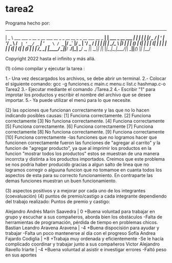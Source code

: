 # tarea2

Programa hecho por: 

  ____                                                                _                     _ 
 |  _ \  ___  ___ _ __  _ __ ___   __ _ _ __ __ _ _ __ ___   __ _  __| | ___  _ __ ___  ___| |
 | | | |/ _ \/ __| '_ \| '__/ _ \ / _` | '__/ _` | '_ ` _ \ / _` |/ _` |/ _ \| '__/ _ \/ __| |
 | |_| |  __/\__ \ |_) | | | (_) | (_| | | | (_| | | | | | | (_| | (_| | (_) | | |  __/\__ \_|
 |____/ \___||___/ .__/|_|  \___/ \__, |_|  \__,_|_| |_| |_|\__,_|\__,_|\___/|_|  \___||___(_)
                 |_|              |___/

Copyright 2022 hasta el infinito y más allá.

(1) cómo compilar y ejecutar la tarea :

1.- Una vez descargados los archivos, se debe abrir un terminal.
2.- Colocar el siguiente comando: gcc -g funciones.c main.c menu.c list.c hashmap.c-o Tarea2
3.- Ejecutar mediante el comando ./Tarea.2
4.- Escribir "1" para improtar los productos y escribir el nombre del archivo que se desee importar.
5.- Ya puede utilizar el menú para lo que necesite.



(2) las opciones que funcionan correctamente y las que no lo hacen indicando posibles causas:
[1] Funciona correctamente.
[2] Funciona correctamente
[3] No funciona correctamente.
[4] Funciona correctamente
[5] Funciona correctamente.
[6] Funciona correctamente
[7] Funciona correctamente
[8]  No funciona correctamente.
[9]  Funciona correctamente
[10] Funciona correctamente
-las funciones que no logramos hacer que funcionen correctamente fueron las funciones de "agregar al carrito" y la funcion de "agregar producto", ya que al imprimir los productos en la funcion "mostrar todos los productos" estos se muestran de una manera incorrcta y distinta a los productos importados. Creimos que este problema se nos podria haber producido gracias a algun salto de linea que no logramos corregir o alguuna funcion que no tomamoe en cuanta todos los aspectos de esta para su correcto funcionamiento.
En contraparte las demas funciones muestran un buen funcionamiento.

(3) aspectos positivos y a mejorar por cada uno de los integrantes (coevaluación)
(4) puntos de premio/castigo a cada integrante dependiendo del trabajo realizado:
	Puntos de premio y castigo:

Alejandro Andrés Marín Saavedra  |  0 
	+Buena voluntad para trabajar en grupo y escuchar a sus compañeros, aborda bien los obstáculos
	-Falta de herramientas de programación, pérdida de tiempo en problemas chicos.
Bastian Leandro Aravena Aravena  |  -4
	+Buena dispocisión para ayudar y trabajar
	-Falta un poco mantenerse al día con el progreso
Sofía Andrea Fajardo Codiglia    |  +8
	+Trabaja muy ordenada y eficientemente
	-Se le hacía complicado coordinar y trabajar junto a sus compañeros
Victor Alejandro Ravello Iriarte |  -4
	+Buena voluntad al asistir e investigar errores
	-Faltó peso en sus aportes



